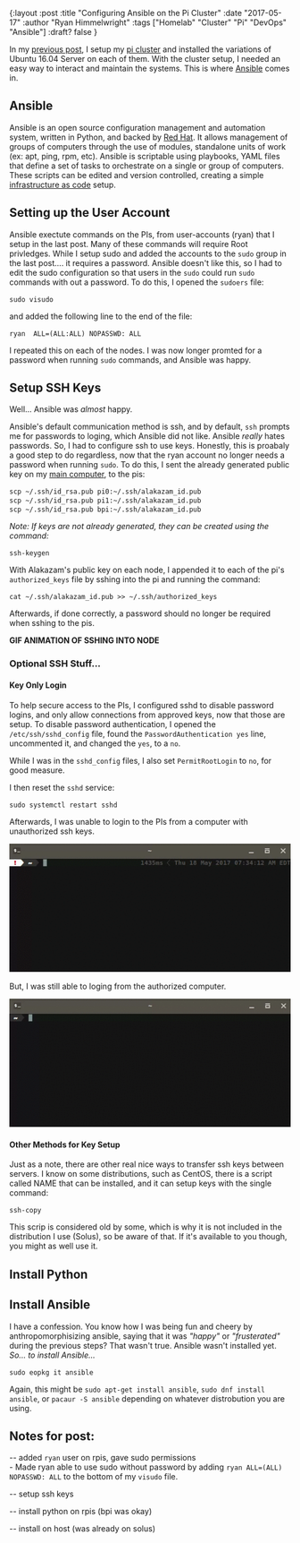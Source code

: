 {:layout :post
:title  "Configuring Ansible on the Pi Cluster"
:date "2017-05-17"
:author "Ryan Himmelwright"
:tags ["Homelab" "Cluster" "Pi" "DevOps" "Ansible"]
:draft? false
}

In my [previous post](http://ryan.himmelwright.net/posts/Setting-up-the-pi-cluster/), I setup my [pi cluster](http://ryan.himmelwright.net/pages/homelab/#cluster) and installed the variations of Ubuntu 16.04 Server on each of them. With the cluster setup, I needed an easy way to interact and maintain the systems. This is where [Ansible](https://www.ansible.com/) comes in.

<!-- more -->

## Ansible
Ansible is an open source configuration management and automation system, written in Python, and backed by [Red Hat](http://www.redhat.com). It allows management of groups of computers through the use of modules, standalone units of work (ex: apt, ping, rpm, etc). Ansible is scriptable using playbooks, YAML files that define a set of tasks to orchestrate on a single or group of computers. These scripts can be edited and version controlled, creating a simple [infrastructure as code](https://en.wikipedia.org/wiki/Infrastructure_as_Code) setup.

## Setting up the User Account
Ansible exectute commands on the PIs, from user-accounts (ryan) that I setup in the last post. Many of these commands will require Root privledges. While I setup sudo and added the accounts to the `sudo` group in the last post.... it requires a password. Ansible doesn't like this, so I had to edit the sudo configuration so that users in the `sudo` could run `sudo` commands with out a password. To do this, I opened the `sudoers` file:


```
sudo visudo
```

and added the following line to the end of the file:

```
ryan  ALL=(ALL:ALL) NOPASSWD: ALL
```

I repeated this on each of the nodes. I was now longer promted for a password when running `sudo` commands, and Ansible was happy.



## Setup SSH Keys
Well... Ansible was *almost* happy. 

Ansible's default communication method is ssh, and by default, `ssh` prompts me for passwords to loging, which Ansible did not like. Ansible *really* hates passwords. So, I had to configure ssh to use keys. Honestly, this is proabaly a good step to do regardless, now that the ryan account no longer needs a password when running `sudo`. To do this, I sent the already generated public key on my [main computer](../../pages/homelab/#alakazam), to the pis:

```
scp ~/.ssh/id_rsa.pub pi0:~/.ssh/alakazam_id.pub
scp ~/.ssh/id_rsa.pub pi1:~/.ssh/alakazam_id.pub
scp ~/.ssh/id_rsa.pub bpi:~/.ssh/alakazam_id.pub
```

*Note: If keys are not already generated, they can be created using the command:*

```
ssh-keygen
```

With Alakazam's public key on each node, I appended it to each of the pi's `authorized_keys` file by sshing into the pi and running the command:

```
cat ~/.ssh/alakazam_id.pub >> ~/.ssh/authorized_keys
```

Afterwards, if done correctly, a password should no longer be required when sshing to the pis.

**GIF ANIMATION OF SSHING INTO NODE**


### Optional SSH Stuff...

#### Key Only Login
To help secure access to the PIs, I configured sshd to disable password logins, and only allow connections from approved keys, now that those are setup. To disable password authentication, I opened the `/etc/ssh/sshd_config` file, found the `PasswordAuthentication yes` line, uncommented it, and changed the `yes`, to a `no`.

While I was in the `sshd_config` files, I also set `PermitRootLogin` to `no`, for good measure.

I then reset the `sshd` service:

```
sudo systemctl restart sshd
```

Afterwards, I was unable to login to the PIs from a computer with unauthorized ssh keys.

![Unable to login to PIs without Key](../../img/posts/setting-up-ansible-pi-cluster/blocked-ssh-attempt.gif)

But, I was still able to loging from the authorized computer.

![Able to login to PIs with key](../../img/posts/setting-up-ansible-pi-cluster/accepted-ssh-attempt.gif)


#### Other Methods for Key Setup
Just as a note, there are other real nice ways to transfer ssh keys between servers. I know on some distributions, such as CentOS, there is a script called NAME that can be installed, and it can setup keys with the single command:

```
ssh-copy
```

This scrip is considered old by some, which is why it is not included in the distribution I use (Solus), so be aware of that. If it's available to you though, you might as well use it.


## Install Python


## Install Ansible

I have a confession. You know how I was being fun and cheery by anthropomorphisizing ansible, saying that it was *"happy"* or *"frusterated"* during the previous steps? That wasn't true. Ansible wasn't installed yet. *So... to install Ansible...*

```
sudo eopkg it ansible
```
Again, this might be `sudo apt-get install ansible`, `sudo dnf install ansible`, or `pacaur -S ansible` depending on whatever distrobution you are using.


## Notes for post:
-- added `ryan` user on rpis, gave sudo permissions     
	- Made ryan able to use sudo without password by adding `ryan ALL=(ALL) NOPASSWD: ALL` to the bottom of my `visudo` file.

-- setup ssh keys

-- install python on rpis (bpi was okay)

-- install on host (was already on solus)
